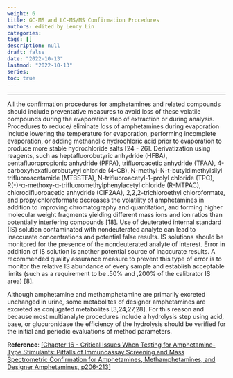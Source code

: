 ```yaml
---
weight: 6
title: GC-MS and LC-MS/MS Confirmation Procedures
authors: edited by Lenny Lin
categories: 
tags: []
description: null
draft: false
date: "2022-10-13"
lastmod: "2022-10-13"
series: 
toc: true
---
```


<!--more-->
---

All the confirmation procedures for amphetamines and related compounds should include preventative measures to avoid loss of these volatile compounds during the evaporation step of extraction or during analysis. Procedures to reduce/ eliminate loss of amphetamines during evaporation include lowering the temperature for evaporation, performing incomplete evaporation, or adding methanolic hydrochloric acid prior to evaporation to produce more stable hydrochloride salts [24 - 26]. Derivatization using reagents, such as heptafluorobutyric anhydride (HFBA), pentafluoropropionic anhydride (PFPA), trifluoroacetic anhydride (TFAA), 4-carboxyhexafluorobutyryl chloride (4-CB), N-methyl-N-t-butyldimethylsilyl trifluoroacetamide (MTBSTFA), N-trifluoroacetyl-1-prolyl chloride (TPC), R(-)-α-methoxy-α-trifluoromethylphenylacetyl chloride (R-MTPAC), chlorodifluoroacetic anhydride (CIF2AA), 2,2,2-trichloroethyl chloroformate, and propylchloroformate decreases the volatility of amphetamines in addition to improving chromatography and quantitation, and forming higher molecular weight fragments yielding different mass ions and ion ratios than potentially interfering compounds [18]. Use of deuterated internal standard (IS) solution contaminated with nondeuterated analyte can lead to inaccurate concentrations and potential false results. IS solutions should be monitored for the presence of the nondeuterated analyte of interest. Error in addition of IS solution is another potential source of inaccurate results. A recommended quality assurance measure to prevent this type of error is to monitor the relative IS abundance of every sample and establish acceptable limits (such as a requirement to be .50% and ,200% of the calibrator IS area) [8].  

Although amphetamine and methamphetamine are primarily excreted unchanged in urine, some metabolites of designer amphetamines are excreted as conjugated metabolites [3,24,27,28]. For this reason and because most multianalyte procedures include a hydrolysis step using acid, base, or glucuronidase the efficiency of the hydrolysis should be verified for the initial and periodic evaluations of method parameters.

**Reference**: <a href = "https://www.sciencedirect.com/book/9780128156070/critical-issues-in-alcohol-and-drugs-of-abuse-testing" target="_blank" rel="noopener noreferrer">[Chapter 16 - Critical Issues When Testing for Amphetamine-Type Stimulants: Pitfalls of Immunoassay Screening and Mass Spectrometric Confirmation for Amphetamines, Methamphetamines, and Designer Amphetamines, p206-213]</a>
